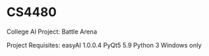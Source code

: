 # CS4480
College AI Project: Battle Arena

Project Requisites:
easyAI 1.0.0.4
PyQt5 5.9
Python 3
Windows only